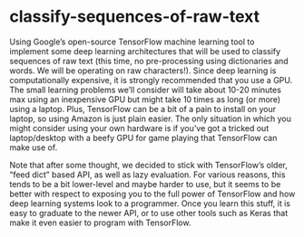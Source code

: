 # classify-sequences-of-raw-text
Using Google’s open-source TensorFlow machine learning tool to implement some deep learning architectures that will be used to classify sequences of raw text (this time, no pre-processing using dictionaries and words. We will be operating on raw characters!). Since deep learning is computationally expensive, it is strongly recommended that you use a GPU. The small learning problems we’ll consider will take about 10-20 minutes max using an inexpensive GPU but might take 10 times as long (or more) using a laptop. Plus, TensorFlow can be a bit of a pain to install on your laptop, so using Amazon is just plain easier. The only situation in which you might consider using your own hardware is if you’ve got a tricked out laptop/desktop with a beefy GPU for game playing that TensorFlow can make use of.

Note that after some thought, we decided to stick with TensorFlow’s older, “feed dict” based API, as well as lazy evaluation. For various reasons, this tends to be a bit lower-level and maybe harder to use, but it seems to be better with respect to exposing you to the full power of TensorFlow and how deep learning systems look to a programmer. Once you learn this stuff, it is easy to graduate to the newer API, or to use other tools such as Keras that make it even easier to program with TensorFlow.

